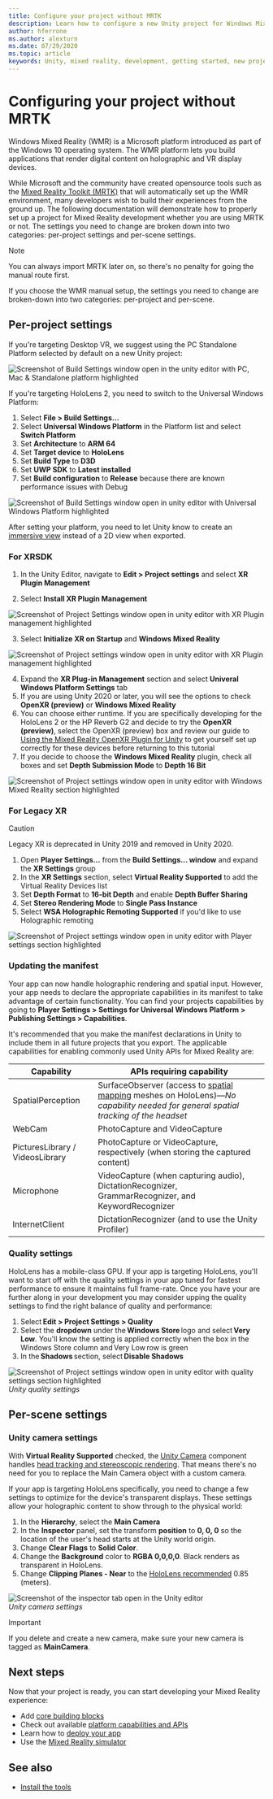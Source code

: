```yaml
---
title: Configure your project without MRTK 
description: Learn how to configure a new Unity project for Windows Mixed Reality without the Mixed Reality Toolkit.
author: hferrone
ms.author: alexturn
ms.date: 07/29/2020
ms.topic: article
keywords: Unity, mixed reality, development, getting started, new project, Windows Mixed Reality, UWP, XR, performance
---
```


# Configuring your project without MRTK

Windows Mixed Reality (WMR) is a Microsoft platform introduced as part of the Windows 10 operating system. The WMR platform lets you build applications that render digital content on holographic and VR display devices.

While Microsoft and the community have created opensource tools such as the [Mixed Reality Toolkit (MRTK)](https://microsoft.github.io/MixedRealityToolkit-Unity/Documentation/Installation.html) that will automatically set up the WMR environment, many developers wish to build their experiences from the ground up.  The following documentation will demonstrate how to properly set up a project for Mixed Reality development whether you are using MRTK or not.  The settings you need to change are broken down into two categories: per-project settings and per-scene settings.

> [!NOTE]
> You can always import MRTK later on, so there's no penalty for going the manual route first.

If you choose the WMR manual setup, the settings you need to change are broken-down into two categories: per-project and per-scene.

## Per-project settings

If you're targeting Desktop VR, we suggest using the PC Standalone Platform selected by default on a new Unity project:

![Screenshot of Build Settings window open in the unity editor with PC, Mac & Standalone platform highlighted](images/wmr-config-img-3.png)

If you're targeting HoloLens 2, you need to switch to the Universal Windows Platform:

1.	Select **File > Build Settings...**
2.	Select **Universal Windows Platform** in the Platform list and select **Switch Platform**
3.	Set **Architecture** to **ARM 64**
4.	Set **Target device** to **HoloLens**
5.	Set **Build Type** to **D3D**
6.	Set **UWP SDK** to **Latest installed**
7.	Set **Build configuration** to **Release** because there are known performance issues with Debug

![Screenshot of Build Settings window open in unity editor with Universal Windows Platform highlighted](images/wmr-config-img-4.png)

After setting your platform, you need to let Unity know to create an [immersive view](../../design/app-views.md) instead of a 2D view when exported.

### For XRSDK 

1. In the Unity Editor, navigate to **Edit > Project settings** and select **XR Plugin Management**

2. Select **Install XR Plugin Management**

![Screenshot of Project Settings window open in unity editor with XR Plugin management highlighted](images/wmr-config-img-5.png)

3. Select **Initialize XR on Startup** and **Windows Mixed Reality**

![Screenshot of Project settings window open in unity editor with XR Plugin management highlighted](images/wmr-config-img-7.png)

4. Expand the **XR Plug-in Management** section and select **Univeral Windows Platform Settings** tab
5. If you are using Unity 2020 or later, you will see the options to check **OpenXR (preview)** or **Windows Mixed Reality**
6. You can choose either runtime.  If you are specifically developing for the HoloLens 2 or the HP Reverb G2 and decide to try the **OpenXR (preview)**, select the OpenXR (preview) box and review our guide to [Using the Mixed Reality OpenXR Plugin for Unity](openxr-getting-started.md) to get yourself set up correctly for these devices before returning to this tutorial
7. If you decide to choose the **Windows Mixed Reality** plugin, check all boxes and set **Depth Submission Mode** to **Depth 16 Bit**

![Screenshot of Project settings window open in unity editor with Windows Mixed Reality section highlighted](images/wmr-config-img-8.png)

### For Legacy XR 

> [!CAUTION]
> Legacy XR is deprecated in Unity 2019 and removed in Unity 2020.

1. Open **Player Settings...** from the **Build Settings... window** and expand the **XR Settings** group
2. In the **XR Settings** section, select **Virtual Reality Supported** to add the Virtual Reality Devices list
3. Set **Depth Format** to **16-bit Depth** and enable **Depth Buffer Sharing**
4. Set **Stereo Rendering Mode** to **Single Pass Instance**
5. Select **WSA Holographic Remoting Supported** if you'd like to use Holographic remoting 

![Screenshot of Project settings window open in unity editor with Player settings section highlighted](images/wmr-config-img-9.png)

### Updating the manifest

Your app can now handle holographic rendering and spatial input. However, your app needs to declare the appropriate capabilities in its manifest to take advantage of certain functionality. You can find your projects capabilities by going to **Player Settings > Settings for Universal Windows Platform > Publishing Settings > Capabilities**. 

It's recommended that you make the manifest declarations in Unity to include them in all future projects that you export. The applicable capabilities for enabling commonly used Unity APIs for Mixed Reality are:

|  Capability  |  APIs requiring capability | 
|----------|----------|
|  SpatialPerception  |  SurfaceObserver (access to [spatial mapping](../../design/spatial-mapping.md) meshes on HoloLens)&mdash;*No capability needed for general spatial tracking of the headset* | 
|  WebCam  |  PhotoCapture and VideoCapture | 
|  PicturesLibrary / VideosLibrary  |  PhotoCapture or VideoCapture, respectively (when storing the captured content) | 
|  Microphone  |  VideoCapture (when capturing audio), DictationRecognizer, GrammarRecognizer, and KeywordRecognizer | 
|  InternetClient  |  DictationRecognizer (and to use the Unity Profiler) | 

### Quality settings

HoloLens has a mobile-class GPU. If your app is targeting HoloLens, you'll want to start off with the quality settings in your app tuned for fastest performance to ensure it maintains full frame-rate.  Once you have your are further along in your development you may consider upping the quality settings to find the right balance of quality and performance: 

1. Select **Edit > Project Settings > Quality** 
2. Select the **dropdown** under the **Windows Store** logo and select **Very Low**. You'll know the setting is applied correctly when the box in the Windows Store column and Very Low row is green 
3. In the **Shadows** section, select **Disable Shadows** 

![Screenshot of Project settings window open in unity editor with quality settings section highlighted](images/wmr-config-img-10.png)<br>
*Unity quality settings*

## Per-scene settings

### Unity camera settings

With **Virtual Reality Supported** checked, the [Unity Camera](camera-in-unity.md) component handles [head tracking and stereoscopic rendering](../platform-capabilities-and-apis/rendering.md). That means there's no need for you to replace the Main Camera object with a custom camera.

If your app is targeting HoloLens specifically, you need to change a few settings to optimize for the device's transparent displays. These settings allow your holographic content to show through to the physical world:

1. In the **Hierarchy**, select the **Main Camera**
2. In the **Inspector** panel, set the transform **position** to **0, 0, 0** so the location of the user's head starts at the Unity world origin.
3. Change **Clear Flags** to **Solid Color**.
4. Change the **Background** color to **RGBA 0,0,0,0**. Black renders as transparent in HoloLens.
5. Change **Clipping Planes - Near** to the [HoloLens recommended](camera-in-unity.md#clip-planes) 0.85 (meters).

![Screenshot of the inspector tab open in the Unity editor](images/wmr-config-img-11.png)<br>
*Unity camera settings*

> [!IMPORTANT]
> If you delete and create a new camera, make sure your new camera is tagged as **MainCamera**.

## Next steps

Now that your project is ready, you can start developing your Mixed Reality experience:

* Add [core building blocks](unity-development-overview.md#2-core-building-blocks)
* Check out available [platform capabilities and APIs](unity-development-overview.md#3-advanced-features)
* Learn how to [deploy your app](../platform-capabilities-and-apis/using-visual-studio.md#)
* Use the [Mixed Reality simulator](../platform-capabilities-and-apis/using-the-windows-mixed-reality-simulator.md)

## See also
* [Install the tools](../install-the-tools.md)